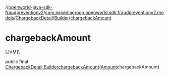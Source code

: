 //[openworld-java-sdk-fraudpreventionv2](../../../../index.md)/[com.expediagroup.openworld.sdk.fraudpreventionv2.models](../../index.md)/[ChargebackDetail](../index.md)/[Builder](index.md)/[chargebackAmount](chargeback-amount.md)

# chargebackAmount

[JVM]\

public final [ChargebackDetail.Builder](index.md)[chargebackAmount](chargeback-amount.md)([Amount](../../-amount/index.md)chargebackAmount)

